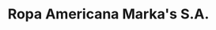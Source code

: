 ---
title: "Ropa Americana Marka's S.A."
url: /san-isidro-de-el-general/ropa-americana-markas-s-a/
shop: ropa
---